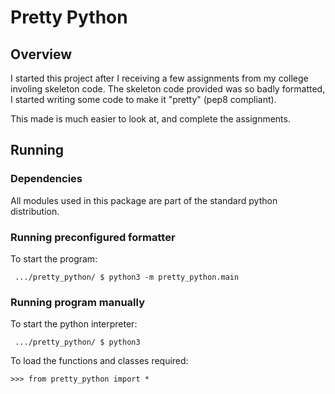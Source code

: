 # Pretty Python

## Overview
I started this project after I receiving a few assignments from my college involing skeleton code. The skeleton code provided was so badly formatted, I started writing some code to make it "pretty" (pep8 compliant). 

This made is much easier to look at, and complete the assignments.

## Running
### Dependencies
All modules used in this package are part of the standard python distribution.

### Running preconfigured formatter
To start the program:
```
 .../pretty_python/ $ python3 -m pretty_python.main 
```

### Running program manually
To start the python interpreter:
```
 .../pretty_python/ $ python3
```

To load the functions and classes required:
```
>>> from pretty_python import *
```
